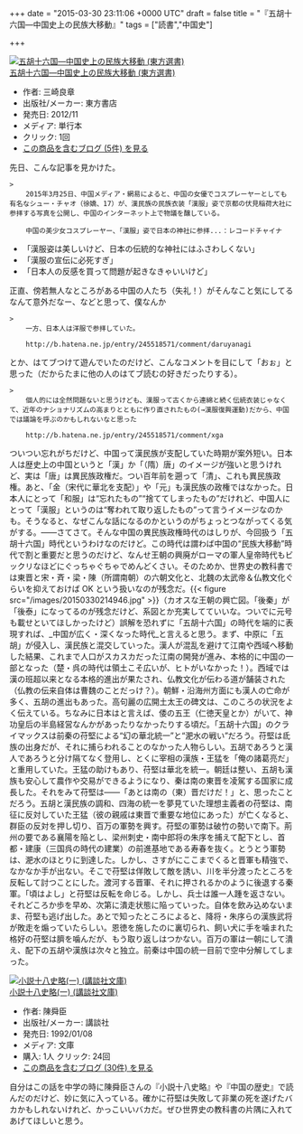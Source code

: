 
+++
date = "2015-03-30 23:11:06 +0000 UTC"
draft = false
title = "『五胡十六国―中国史上の民族大移動』"
tags = ["読書","中国史"]

+++
<div class="hatena-asin-detail"><a href="http://www.amazon.co.jp/exec/obidos/ASIN/449721222X/bestylesnet-22/"><img src="http://ecx.images-amazon.com/images/I/51iKH2QqzXL._SL160_.jpg" class="hatena-asin-detail-image" alt="五胡十六国―中国史上の民族大移動 (東方選書)" title="五胡十六国―中国史上の民族大移動 (東方選書)"/></a><div class="hatena-asin-detail-info"><a href="http://www.amazon.co.jp/exec/obidos/ASIN/449721222X/bestylesnet-22/">五胡十六国―中国史上の民族大移動 (東方選書)</a><ul><li><span class="hatena-asin-detail-label">作者:</span> 三崎良章</li><li><span class="hatena-asin-detail-label">出版社/メーカー:</span> 東方書店</li><li><span class="hatena-asin-detail-label">発売日:</span> 2012/11</li><li><span class="hatena-asin-detail-label">メディア:</span> 単行本</li><li> <span class="hatena-asin-detail-label">クリック</span>: 1回</li><li><a href="http://d.hatena.ne.jp/asin/449721222X/bestylesnet-22" target="_blank">この商品を含むブログ (5件) を見る</a></li></ul></div><div class="hatena-asin-detail-foot"></div></div>先日、こんな記事を見かけた。

    >
        2015年3月25日、中国メディア・網易によると、中国の女優でコスプレーヤーとしても有名なシュー・チャオ（徐嬌、17）が、漢民族の民族衣装「漢服」姿で京都の伏見稲荷大社に参拝する写真を公開し、中国のインターネット上で物議を醸している。

        中国の美少女コスプレーヤー、「漢服」姿で日本の神社に参拝...：レコードチャイナ
    

<ul>
<li>「漢服姿は美しいけど、日本の伝統的な神社にはふさわしくない」</li>
<li>「漢服の宣伝に必死すぎ」</li>
<li>「日本人の反感を買って問題が起きなきゃいいけど」</li>
</ul>正直、傍若無人なところがある中国の人たち（失礼！）がそんなこと気にしてるなんて意外だなー、などと思って、僕なんか

    >
        一方、日本人は洋服で参拝していた。

        http://b.hatena.ne.jp/entry/245518571/comment/daruyanagi
    
とか、はてブつけて遊んでいたのだけど、こんなコメントを目にして「おぉ」と思った（だからたまに他の人のはてブ読むの好きだったりする）。

    >
        個人的には全然問題ないと思うけども、漢服って古くから連綿と続く伝統衣装じゃなくて、近年のナショナリズムの高まりとともに作り直されたもの(→漢服復興運動)だから、中国では議論を呼ぶのかもしれないなと思った

        http://b.hatena.ne.jp/entry/245518571/comment/xga
    
ついつい忘れがちだけど、中国って漢民族が支配していた時期が案外短い。日本人は歴史上の中国というと「漢」か「（隋）唐」のイメージが強いと思うけれど、実は「唐」は異民族政権だ。つい百年前を遡って「清」、これも異民族政権。あと、「金（宋代に華北を支配）」や「元」も漢民族の政権ではなかった。日本人にとって「和服」は“忘れたもの”“捨ててしまったもの”だけれど、中国人にとって「漢服」というのは“奪われて取り返したもの”って言うイメージなのかも。そうなると、なぜこんな話になるのかというのがちょっとつながってくる気がする。――さてさて。そんな中国の異民族政権時代のはしりが、今回扱う「五胡十六国」時代というわけなのだけど。この時代は謂わば中国の“民族大移動”時代で割と重要だと思うのだけど、なんせ王朝の興廃がローマの軍人皇帝時代もビックリなほどにぐっちゃぐちゃでめんどくさい。そのためか、世界史の教科書では東晋と宋・斉・梁・陳（所謂南朝）の六朝文化と、北魏の太武帝＆仏教文化ぐらいを抑えておけば OK という扱いなのが残念だ。{{< figure src="/images/20150330214946.jpg"  >}}（カオスな王朝の興亡図。「後秦」が「後泰」になってるのが残念だけど、系図とか充実してていいな。ついでに元号も載せといてほしかったけど）誤解を恐れずに「五胡十六国」の時代を端的に表現すれば、_中国が広く・深くなった時代_と言えると思う。まず、中原に「五胡」が侵入し、漢民族と混交していった。漢人が混乱を避けて江南や西域へ移動した結果、これまで人口がスカスカだった江南の開発が進み、本格的に中国の一部となった（楚・呉の時代は領土こそ広いが、ヒトがいなかった！）。西域では漢の班超以来となる本格的進出が果たされ、仏教文化が伝わる道が舗装された（仏教の伝来自体は曹魏のことだっけ？）。朝鮮・沿海州方面にも漢人の亡命が多く、五胡の進出もあった。高句麗の広開土太王の碑文は、このころの状況をよく伝えている。ちなみに日本はと言えば、倭の五王（仁徳天皇とか）がいて、神功皇后の半島経営なんかがあったりなかったりする頃だ。「五胡十六国」のクライマックスは前秦の苻堅による“幻の華北統一”と“淝水の戦い”だろう。苻堅は氐族の出身だが、それに捕らわれることのなかった人物らしい。五胡であろうと漢人であろうと分け隔てなく登用し、とくに宰相の漢族・王猛を「俺の諸葛亮だ」と重用していた。王猛の助けもあり、苻堅は華北を統一。朝廷は整い、五胡も漢族も安心して農作や交易ができるようになり、秦は南の東晋を凌駕する国家に成長した。それをみて苻堅は――「あとは南の（東）晋だけだ！」と、思ったことだろう。五胡と漢民族の調和、四海の統一を夢見ていた理想主義者の苻堅は、南征に反対していた王猛（彼の親戚は東晋で重要な地位にあった）が亡くなると、群臣の反対を押し切り、百万の軍勢を興す。苻堅の軍勢は破竹の勢いで南下。荊州の要である襄陽を陥とし、梁州刺史・南中郎将の朱序を捕えて配下とし、首都・建康（三国呉の時代の建業）の前進基地である寿春を抜く。とうとう軍勢は、淝水のほとりに到達した。しかし、さすがにここまでくると晋軍も精強で、なかなか手が出ない。そこで苻堅は佯敗して敵を誘い、川を半分渡ったところを反転して討つことにした。渡河する晋軍、それに押されるかのように後退する秦軍。「頃はよし」と苻堅は反転を命じる。しかし、兵士は誰一人踵を返さない。それどころか歩を早め、次第に潰走状態に陥っていった。自体を飲み込めないまま、苻堅も逃げ出した。あとで知ったところによると、降将・朱序らの漢族武将が敗走を煽っていたらしい。恩徳を施したのに裏切られ、飼い犬に手を噛まれた格好の苻堅は臍を噛んだが、もう取り返しはつかない。百万の軍は一朝にして潰え、配下の五胡や漢族は次々と独立。前秦は中国の統一目前で空中分解してしまった。<div class="hatena-asin-detail"><a href="http://www.amazon.co.jp/exec/obidos/ASIN/4061850776/bestylesnet-22/"><img src="http://ecx.images-amazon.com/images/I/51RHSGSZKGL._SL160_.jpg" class="hatena-asin-detail-image" alt="小説十八史略(一) (講談社文庫)" title="小説十八史略(一) (講談社文庫)"/></a><div class="hatena-asin-detail-info"><a href="http://www.amazon.co.jp/exec/obidos/ASIN/4061850776/bestylesnet-22/">小説十八史略(一) (講談社文庫)</a><ul><li><span class="hatena-asin-detail-label">作者:</span> 陳舜臣</li><li><span class="hatena-asin-detail-label">出版社/メーカー:</span> 講談社</li><li><span class="hatena-asin-detail-label">発売日:</span> 1992/01/08</li><li><span class="hatena-asin-detail-label">メディア:</span> 文庫</li><li><span class="hatena-asin-detail-label">購入</span>: 1人 <span class="hatena-asin-detail-label">クリック</span>: 24回</li><li><a href="http://d.hatena.ne.jp/asin/4061850776/bestylesnet-22" target="_blank">この商品を含むブログ (30件) を見る</a></li></ul></div><div class="hatena-asin-detail-foot"></div></div>自分はこの話を中学の時に陳舜臣さんの『小説十八史略』や『中国の歴史』で読んだのだけど、妙に気に入っている。確かに苻堅は失敗して非業の死を遂げたバカかもしれないけれど、かっこいいバカだ。ぜひ世界史の教科書の片隅に入れてあげてほしいと思う。


